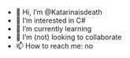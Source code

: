 - 👋 Hi, I’m @Katarinaisdeath
- 👀 I’m interested in C#
- 🌱 I’m currently learning 
- 💞️ I’m (not) looking to collaborate
- 📫 How to reach me: no

